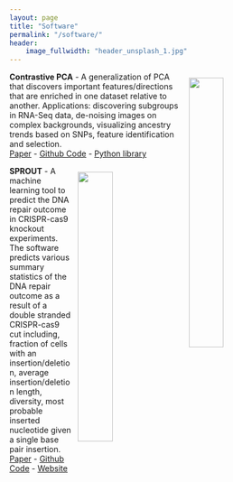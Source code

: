 ```yaml
---
layout: page
title: "Software"
permalink: "/software/"
header:
    image_fullwidth: "header_unsplash_1.jpg"
---
```

<style>
img.feature{
    float: right; 
    width: 35%;
    padding: 10px;   
}
</style>

<div class="row">

<div id='container'>
<img src='https://i.imgur.com/S7pZT1z.png?1' class='feature'/>
<p><b>Contrastive PCA</b> - A generalization of PCA that discovers important features/directions that are enriched in one dataset relative to another. Applications: discovering subgroups in RNA-Seq data, de-noising images on complex backgrounds, visualizing ancestry trends based on SNPs, feature identification and selection. <br> <a href="https://www.nature.com/articles/s41467-018-04608-8">Paper</a> - <a href="https://github.com/abidlabs/contrastive">Github Code</a> - <a href="https://libraries.io/pypi/contrastive">Python library</a></p>
</div>

<div id='container'>
<img src='https://i.ibb.co/t8bRNTZ/image.png' class='feature'/>
<p><b>SPROUT</b> - A machine learning tool to predict the DNA repair outcome in CRISPR-cas9 knockout experiments. The software predicts various summary statistics of the DNA repair outcome as a result of a double stranded CRISPR-cas9 cut including, fraction of cells with an insertion/deletion, average insertion/deletion length, diversity, most probable inserted nucleotide given a single base pair insertion. 
	<br> 
	<a href="https://www.biorxiv.org/content/biorxiv/early/2018/08/31/404947.full.pdf">Paper</a> - 
	<a href="https://github.com/amirmohan/SPROUT">Github Code</a> - 
	<a href="https://zou-group.github.io/SPROUT">Website</a></p>
</div>


</div> 